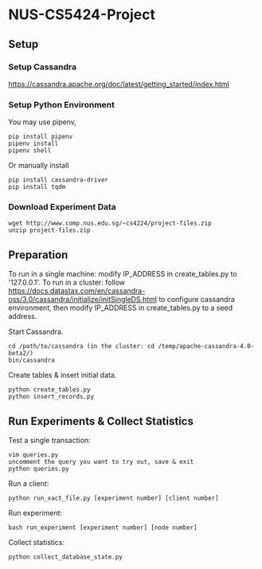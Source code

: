 # NUS-CS5424-Project

## Setup

### Setup Cassandra
https://cassandra.apache.org/doc/latest/getting_started/index.html

### Setup Python Environment
You may use pipenv,
```
pip install pipenv
pipenv install
pipenv shell
```
Or manually install
```
pip install cassandra-driver
pip install tqdm
```

### Download Experiment Data
```
wget http://www.comp.nus.edu.sg/~cs4224/project-files.zip
unzip project-files.zip
```

## Preparation
To run in a single machine: modify IP_ADDRESS in create_tables.py to '127.0.0.1'. 
To run in a cluster: follow https://docs.datastax.com/en/cassandra-oss/3.0/cassandra/initialize/initSingleDS.html to configure cassandra environment, then modify IP_ADDRESS in create_tables.py to a seed address. 

Start Cassandra.
```
cd /path/to/cassandra (in the cluster: cd /temp/apache-cassandra-4.0-beta2/)
bin/cassandra
```
Create tables & insert initial data.
```
python create_tables.py
python insert_records.py
```

## Run Experiments & Collect Statistics
Test a single transaction:
```
vim queries.py
uncomment the query you want to try out, save & exit
python queries.py
```
Run a client:
```
python run_xact_file.py [experiment number] [client number]
```
Run experiment: 
```
bash run_experiment [experiment number] [node number]
```
Collect statistics: 
```
python collect_database_state.py
```
